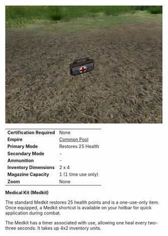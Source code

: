 ![](../images/PSScreenShot0298.jpg "PSScreenShot0298.jpg")

|                            |                                              |
| -------------------------- | -------------------------------------------- |
| **Certification Required** | None                                         |
| **Empire**                 | [Common Pool](../terminology/Common_Pool.md) |
| **Primary Mode**           | Restores 25 Health                           |
| **Secondary Mode**         | \-                                           |
| **Ammunition**             | \-                                           |
| **Inventory Dimensions**   | 2 x 4                                        |
| **Magazine Capacity**      | 1 (1 time use only)                          |
| **Zoom**                   | None                                         |

**Medical Kit (Medkit)**

The standard Medkit restores 25 health points and is a one-use-only item. Once
equipped, a Medkit shortcut is available on your hotbar for quick application
during combat.

The Medkit has a timer associated with use, allowing one heal every two-three
seconds. It takes up 4x2 inventory units.


